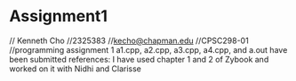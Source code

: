 # Assignment1
// Kenneth Cho
//2325383
//kecho@chapman.edu
//CPSC298-01
//programming assignment 1
a1.cpp, a2.cpp, a3.cpp, a4.cpp, and a.out have been submitted
references: I have used chapter 1 and 2 of Zybook and worked on it with Nidhi and Clarisse
